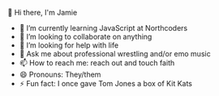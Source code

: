👋 Hi there, I'm Jamie

- 🌱 I’m currently learning JavaScript at Northcoders
- 👯 I’m looking to collaborate on anything
- 🤔 I’m looking for help with life
- 💬 Ask me about professional wrestling and/or emo music
- 📫 How to reach me: reach out and touch faith
- 😄 Pronouns: They/them
- ⚡ Fun fact: I once gave Tom Jones a box of Kit Kats
